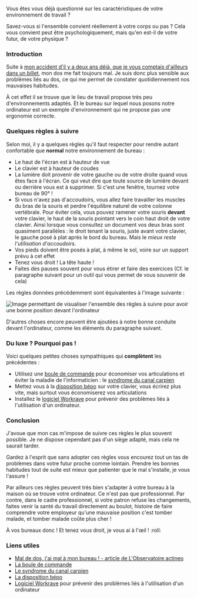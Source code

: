 Vous êtes vous déjà questionné sur les caractéristiques de votre environnement de travail ?

Savez-vous si l'ensemble convient réellement à votre corps ou pas ? Cela vous convient peut être psychologiquement, mais qu'en est-il de votre futur, de votre physique ?

### Introduction

Suite à [mon accident d'il y a deux ans déjà, que je vous comptais d'ailleurs dans un billet](${BASE_URL}/archives/2008/07/23/la_routine_puis_la_route_out/index.html "Lire l'article de Blanko sur son accident du 17 juillet 2008"), mon dos me fait toujours mal. Je suis donc plus sensible aux problèmes liés au dos, ce qui me permet de constater quotidiennement nos mauvaises habitudes.

À cet effet il se trouve que le lieu de travail propose très peu d'environnements adaptés. Et le bureau sur lequel nous posons notre ordinateur est un exemple d'environnement qui ne propose pas une ergonomie correcte.

### Quelques règles à suivre

Selon moi, il y a quelques règles qu'il faut respecter pour rendre autant confortable que **normal** notre environnement de bureau : 

  * Le haut de l'écran est à hauteur de vue
  * Le clavier est à hauteur de coudes
  * La lumière doit provenir de votre gauche ou de votre droite quand vous êtes face à l'écran. Ce qui veut dire que toute source de lumière devant ou derrière vous est à supprimer. Si c'est une fenêtre, tournez votre bureau de 90° !
  * Si vous n'avez pas d'accoudoirs, vous allez faire travailler les muscles du bras de la souris et perdre l'équilibre naturel de votre colonne vertébrale. Pour éviter cela, vous pouvez ramener votre souris **devant** votre clavier, le haut de la souris pointant vers le coin haut droit de votre clavier. Ainsi lorsque vous consultez un document vos deux bras sont quasiment parallèles : le droit tenant la souris, juste avant votre clavier, le gauche posé à plat après le bord du bureau. Mais le *mieux reste l'utilisation d'accoudoirs*.
  * Vos pieds doivent être posés à plat, à même le sol, voire sur un support prévu à cet effet
  * Tenez vous droit ! La tête haute !
  * Faites des pauses souvent pour vous étirer et faire des exercices (Cf. le paragraphe suivant pour un outil qui vous permet de vous souvenir de cela)

Les règles données précédemment sont équivalentes à l'image suivante : 

![Image permettant de visualiser l'ensemble des règles à suivre pour avoir une bonne position devant l'ordinateur](${BASE_URL}/images/schemas/position_ordinateur.jpg "Les bonnes pratiques pour être correctement assis devant l'ordinateur")

D'autres choses encore peuvent être ajoutées à notre bonne conduite devant l'ordinateur, comme les éléments du paragraphe suivant.

### Du luxe ? Pourquoi pas !

Voici quelques petites choses sympathiques qui **complètent** les précédentes : 

  * Utilisez une [boule de commande](http://fr.wikipedia.org/wiki/Trackball "Se rendre sur Wikipédia pour découvrir les Trackball") pour économiser vos articulations et éviter la maladie de l'informaticien : le [syndrome du canal carpien](http://fr.wikipedia.org/wiki/Syndrome_du_canal_carpien "Découvrir le syndrome du canal carpien selon Wikipédia")
  * Mettez vous à la [disposition bépo](http://bepo.fr/wiki/Accueil "Visiter le site officiel de la disposition bépo pour les claviers") sur votre clavier, vous écrirez plus vite, mais surtout vous économiserez vos articulations
  * Installez le [logiciel Workrave](http://www.workrave.org/ "Visiter le site officiel du logiciel Workrave") pour prévenir des problèmes liés à l'utilisation d'un ordinateur.

### Conclusion

J'avoue que mon cas m'impose de suivre ces règles le plus souvent possible. Je ne dispose cependant pas d'un siège adapté, mais cela ne saurait tarder.

Gardez à l'esprit que sans adopter ces règles vous encourez tout un tas de problèmes dans votre futur proche comme lointain. Prendre les bonnes habitudes tout de suite est mieux que patienter que le mal s'installe, je vous l'assure !

Par ailleurs ces règles peuvent très bien s'adapter à votre bureau à la maison où se trouve votre ordinateur. Ce n'est pas que professionnel. Par contre, dans le cadre professionnel, si votre patron refuse les changements, faites venir la santé du travail directement au boulot, histoire de faire comprendre votre employeur qu'une mauvaise position c'est tomber malade, et tomber malade coûte plus cher !

À vos bureaux donc ! Et tenez vous droit, je vous ai à l'œil ! :roll: 

### Liens utiles

  * [Mal de dos, j'ai mal à mon bureau ! - article de L'Observatoire actineo](http://www.actineo.fr/Mal-de-dos-J-39-ai-mal-a-mon "Lire l'article sur le mal de dos par L'Observatoire actineo")
  * [La boule de commande](http://fr.wikipedia.org/wiki/Trackball "Se rendre sur Wikipédia pour découvrir les Trackball")
  * [Le syndrome du canal carpien](http://fr.wikipedia.org/wiki/Syndrome_du_canal_carpien "Découvrir le syndrome du canal carpien selon Wikipédia")
  * [La disposition bépo](http://bepo.fr/wiki/Accueil "Visiter le site officiel de la disposition bépo pour les claviers")
  * [Logiciel Workrave](http://www.workrave.org/ "Visiter le site officiel du logiciel Workrave") pour prévenir des problèmes liés à l'utilisation d'un ordinateur

